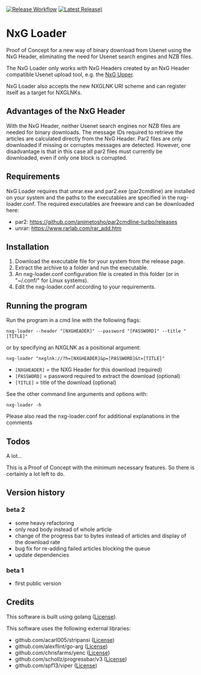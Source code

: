 [![Release Workflow](https://github.com/Tensai75/nxg-loader/actions/workflows/build_and_publish.yml/badge.svg?event=release)](https://github.com/Tensai75/nxg-loader/actions/workflows/build_and_publish.yml)
[![Latest Release)](https://img.shields.io/github/v/release/Tensai75/nxg-loader?logo=github)](https://github.com/Tensai75/nxg-loader/releases/latest)

# NxG Loader
Proof of Concept for a new way of binary download from Usenet using the NxG Header, eliminating the need for Usenet search engines and NZB files.

The NxG Loader only works with NxG Headers created by an NxG Header compatible Usenet upload tool, e.g. the [NxG Upper](https://github.com/Tensai75/nxg-upper/).

NxG Loader also accepts the new NXGLNK URI scheme and can register itself as a target for NXGLNKs.

## Advantages of the NxG Header
With the NxG Header, neither Usenet search engines nor NZB files are needed for binary downloads. The message IDs required to retrieve the articles are calculated directly from the NxG Header.
Par2 files are only downloaded if missing or corruptes messages are detected. However, one disadvantage is that in this case all par2 files must currently be downloaded, even if only one block is corrupted.

## Requirements
NxG Loader requires that unrar.exe and par2.exe (par2cmdline) are installed on your system and the paths to the executables are specified in the nxg-loader.conf.
The required executables are freeware and can be downloaded here:

- par2: https://github.com/animetosho/par2cmdline-turbo/releases
- unrar: https://www.rarlab.com/rar_add.htm

## Installation
1. Download the executable file for your system from the release page.
2. Extract the archive to a folder and run the executable.
3. An nxg-loader.conf configuration file is created in this folder (or in "~/.conf/" for Linux systems).
4. Edit the nxg-loader.conf according to your requirements.

## Running the program
Run the program in a cmd line with the following flags:

`nxg-loader --header "[NXGHEADER]" --password "[PASSWORD]" --title "[TITLE]"`

or by specifying an NXGLNK as a positional argument:

`nxg-loader "nxglnk://?h=[NXGHEADER]&p=[PASSWORD]&t=[TITLE]"`

- `[NXGHEADER]` = the NXG Header for this download (required)
- `[PASSWORD]` = password required to extract the download (optional)
- `[TITLE]` = title of the download (optional)

See the other command line arguments and options with:

`nxg-loader -h`

Please also read the nxg-loader.conf for additional explanations in the comments

## Todos
A lot...

This is a Proof of Concept with the minimum necessary features. 
So there is certainly a lot left to do.

## Version history
### beta 2
- some heavy refactoring
- only read body instead of whole article
- change of the progress bar to bytes instead of articles and display of the download rate
- bug fix for re-adding failed articles blocking the queue
- update dependencies

### beta 1
- first public version

## Credits
This software is built using golang ([License](https://go.dev/LICENSE)).

This software uses the following external libraries:
- github.com/acarl005/stripansi ([License](https://github.com/acarl005/stripansi/blob/master/LICENSE))
- github.com/alexflint/go-arg ([License](https://github.com/alexflint/go-arg/blob/master/LICENSE))
- github.com/chrisfarms/yenc ([License](github.com/chrisfarms/yenc))
- github.com/schollz/progressbar/v3 ([License](https://github.com/schollz/progressbar/blob/main/LICENSE))
- github.com/spf13/viper ([License](https://github.com/spf13/viper/blob/master/LICENSE))
